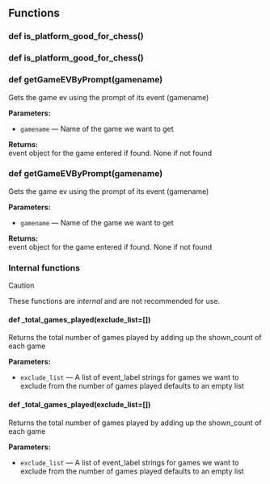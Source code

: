 ## Functions

### def is_platform_good_for_chess()

### def is_platform_good_for_chess()

### def getGameEVByPrompt(gamename)

Gets the game ev using the prompt of its event (gamename)

**Parameters:**
- `gamename` &mdash; Name of the game we want to get


**Returns:**<br>
event object for the game entered if found. None if not found

### def getGameEVByPrompt(gamename)

Gets the game ev using the prompt of its event (gamename)

**Parameters:**
- `gamename` &mdash; Name of the game we want to get


**Returns:**<br>
event object for the game entered if found. None if not found

### Internal functions

> [!CAUTION]
> These functions are *internal* and are not recommended for use.

#### def _total_games_played(exclude_list=[])

Returns the total number of games played by adding up the shown_count of each game

**Parameters:**
- `exclude_list` &mdash; A list of event_label strings for games we want to exclude from the number of games played defaults to an empty list


#### def _total_games_played(exclude_list=[])

Returns the total number of games played by adding up the shown_count of each game

**Parameters:**
- `exclude_list` &mdash; A list of event_label strings for games we want to exclude from the number of games played defaults to an empty list


